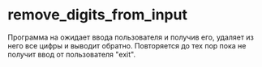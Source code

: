 # remove_digits_from_input
Программа на ожидает ввода пользователя и получив его, удаляет
из него все цифры и выводит обратно.
Повторяется до тех пор пока не получит ввод от пользователя "exit".
